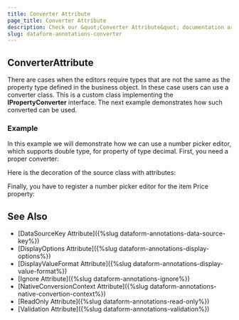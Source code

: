 ```yaml
---
title: Converter Attribute
page_title: Converter Attribute
description: Check our &quot;Converter Attribute&quot; documentation article for Telerik DataForm for Xamarin control.
slug: dataform-annotations-converter
---
```


## ConverterAttribute

There are cases when the editors require types that are not the same as the property type defined in the business object. In these case users can use a converter class. This is a custom class implementing the **IPropertyConverter** interface. The next example demonstrates how such converted can be used.

### Example

In this example we will demonstrate how we can use a number picker editor, which supports double type, for property of type decimal. First, you need a proper converter:

<snippet id='dataform-dataannotations-converter-decimaltodoublepropertyconverter'/>

Here is the decoration of the source class with attributes:

<snippet id='dataform-dataannotations-converter-source'/>

Finally, you have to register a number picker editor for the item Price property:

<snippet id='dataform-dataannotations-converter-form'/>
				
## See Also

- [DataSourceKey Attribute]({%slug dataform-annotations-data-source-key%})
- [DisplayOptions Attribute]({%slug dataform-annotations-display-options%})
- [DisplayValueFormat Attribute]({%slug dataform-annotations-display-value-format%})
- [Ignore Attribute]({%slug dataform-annotations-ignore%})
- [NativeConversionContext Attribute]({%slug dataform-annotations-native-convertion-context%})
- [ReadOnly Attribute]({%slug dataform-annotations-read-only%})
- [Validation Attribute]({%slug dataform-annotations-validation%})
